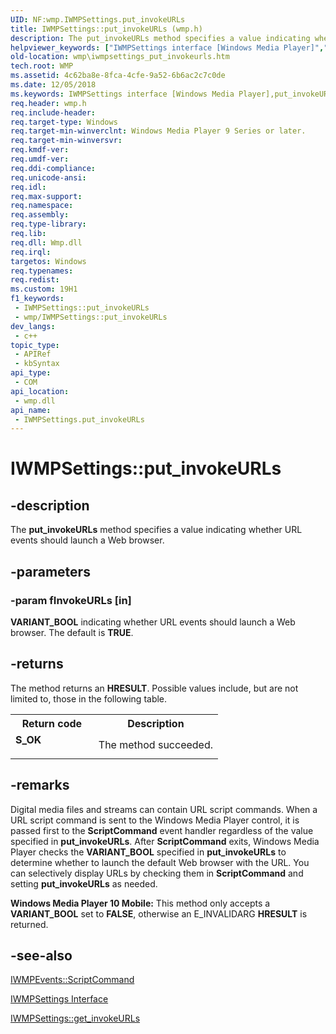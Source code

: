 ```yaml
---
UID: NF:wmp.IWMPSettings.put_invokeURLs
title: IWMPSettings::put_invokeURLs (wmp.h)
description: The put_invokeURLs method specifies a value indicating whether URL events should launch a Web browser.
helpviewer_keywords: ["IWMPSettings interface [Windows Media Player]","put_invokeURLs method","IWMPSettings.put_invokeURLs","IWMPSettings::put_invokeURLs","IWMPSettingsput_invokeURLs","put_invokeURLs","put_invokeURLs method [Windows Media Player]","put_invokeURLs method [Windows Media Player]","IWMPSettings interface","wmp.iwmpsettings_put_invokeurls","wmp/IWMPSettings::put_invokeURLs"]
old-location: wmp\iwmpsettings_put_invokeurls.htm
tech.root: WMP
ms.assetid: 4c62ba8e-8fca-4cfe-9a52-6b6ac2c7c0de
ms.date: 12/05/2018
ms.keywords: IWMPSettings interface [Windows Media Player],put_invokeURLs method, IWMPSettings.put_invokeURLs, IWMPSettings::put_invokeURLs, IWMPSettingsput_invokeURLs, put_invokeURLs, put_invokeURLs method [Windows Media Player], put_invokeURLs method [Windows Media Player],IWMPSettings interface, wmp.iwmpsettings_put_invokeurls, wmp/IWMPSettings::put_invokeURLs
req.header: wmp.h
req.include-header: 
req.target-type: Windows
req.target-min-winverclnt: Windows Media Player 9 Series or later.
req.target-min-winversvr: 
req.kmdf-ver: 
req.umdf-ver: 
req.ddi-compliance: 
req.unicode-ansi: 
req.idl: 
req.max-support: 
req.namespace: 
req.assembly: 
req.type-library: 
req.lib: 
req.dll: Wmp.dll
req.irql: 
targetos: Windows
req.typenames: 
req.redist: 
ms.custom: 19H1
f1_keywords:
 - IWMPSettings::put_invokeURLs
 - wmp/IWMPSettings::put_invokeURLs
dev_langs:
 - c++
topic_type:
 - APIRef
 - kbSyntax
api_type:
 - COM
api_location:
 - wmp.dll
api_name:
 - IWMPSettings.put_invokeURLs
---
```


# IWMPSettings::put_invokeURLs


## -description

The <b>put_invokeURLs</b> method specifies a value indicating whether URL events should launch a Web browser.

## -parameters

### -param fInvokeURLs [in]

<b>VARIANT_BOOL</b> indicating whether URL events should launch a Web browser. The default is <b>TRUE</b>.

## -returns

The method returns an <b>HRESULT</b>. Possible values include, but are not limited to, those in the following table.

<table>
<tr>
<th>Return code</th>
<th>Description</th>
</tr>
<tr>
<td width="40%">
<dl>
<dt><b>S_OK</b></dt>
</dl>
</td>
<td width="60%">
The method succeeded.

</td>
</tr>
</table>

## -remarks

Digital media files and streams can contain URL script commands. When a URL script command is sent to the Windows Media Player control, it is passed first to the <b>ScriptCommand</b> event handler regardless of the value specified in <b>put_invokeURLs</b>. After <b>ScriptCommand</b> exits, Windows Media Player checks the <b>VARIANT_BOOL</b> specified in <b>put_invokeURLs</b> to determine whether to launch the default Web browser with the URL. You can selectively display URLs by checking them in <b>ScriptCommand</b> and setting <b>put_invokeURLs</b> as needed.

<b>Windows Media Player 10 Mobile:</b> This method only accepts a <b>VARIANT_BOOL</b> set to <b>FALSE</b>, otherwise an E_INVALIDARG <b>HRESULT</b> is returned.

## -see-also

<a href="https://docs.microsoft.com/windows/desktop/api/wmp/nf-wmp-iwmpevents-scriptcommand">IWMPEvents::ScriptCommand</a>



<a href="https://docs.microsoft.com/windows/desktop/api/wmp/nn-wmp-iwmpsettings">IWMPSettings Interface</a>



<a href="https://docs.microsoft.com/windows/desktop/api/wmp/nf-wmp-iwmpsettings-get_invokeurls">IWMPSettings::get_invokeURLs</a>

